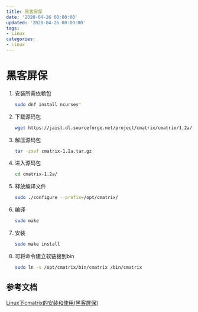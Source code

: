 ```yaml
---
title: 黑客屏保
date: '2020-04-26 00:00:00'
updated: '2020-04-26 00:00:00'
tags:
- Linux
categories:
- Linux
---
```

# 黑客屏保

1. 安装所需依赖包

   ```bash
   sudo dnf install ncurses*
   ```

2. 下载源码包

   ```bash
   wget https://jaist.dl.sourceforge.net/project/cmatrix/cmatrix/1.2a/cmatrix-1.2a.tar.gz
   ```

3. 解压源码包

   ```bash
   tar -zxvf cmatrix-1.2a.tar.gz
   ```

4. 进入源码包

   ```bash
   cd cmatrix-1.2a/
   ```

5. 释放编译文件

   ```bash
   sudo ./configure --prefix=/opt/cmatrix/
   ```

6. 编译

   ```bash
   sudo make
   ```

7. 安装

   ```bash
   sudo make install
   ```

8. 可将命令建立软链接到bin

   ```bash
   sudo ln -s /opt/cmatrix/bin/cmatrix /bin/cmatrix
   ```


## 参考文档

[Linux下cmatrix的安装和使用(黑客屏保)](https://www.lxh1.com/2019/12/06/linux_appendix/Linux%E4%B8%8Bcmatrix%E7%9A%84%E5%AE%89%E8%A3%85%E5%92%8C%E4%BD%BF%E7%94%A8(%E9%BB%91%E5%AE%A2%E5%B1%8F%E4%BF%9D)/)
